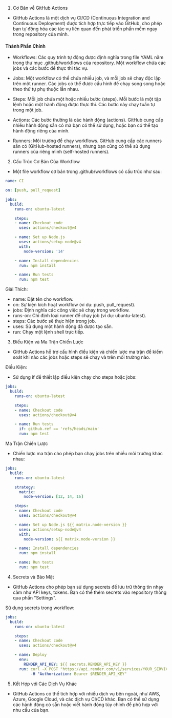 1. Cơ Bản về GitHub Actions
- GitHub Actions là một dịch vụ CI/CD (Continuous Integration and Continuous Deployment) được tích hợp trực tiếp vào GitHub, cho phép bạn tự động hóa các tác vụ liên quan đến phát triển phần mềm ngay trong repository của mình.

#### Thành Phần Chính
- Workflows: Các quy trình tự động được định nghĩa trong file YAML nằm trong thư mục .github/workflows của repository. Một workflow chứa các jobs và các bước để thực thi tác vụ.

- Jobs: Một workflow có thể chứa nhiều job, và mỗi job sẽ chạy độc lập trên một runner. Các jobs có thể được cấu hình để chạy song song hoặc theo thứ tự phụ thuộc lẫn nhau.

- Steps: Mỗi job chứa một hoặc nhiều bước (steps). Mỗi bước là một tập lệnh hoặc một hành động được thực thi. Các bước này chạy tuần tự trong một job.

- Actions: Các bước thường là các hành động (actions). GitHub cung cấp nhiều hành động sẵn có mà bạn có thể sử dụng, hoặc bạn có thể tạo hành động riêng của mình.

- Runners: Môi trường để chạy workflows. GitHub cung cấp các runners sẵn có (GitHub-hosted runners), nhưng bạn cũng có thể sử dụng runners của riêng mình (self-hosted runners).


2. Cấu Trúc Cơ Bản Của Workflow
- Một file workflow cơ bản trong .github/workflows có cấu trúc như sau:

```yaml
name: CI

on: [push, pull_request]

jobs:
  build:
    runs-on: ubuntu-latest

    steps:
    - name: Checkout code
      uses: actions/checkout@v4

    - name: Set up Node.js
      uses: actions/setup-node@v4
      with:
        node-version: '14'

    - name: Install dependencies
      run: npm install

    - name: Run tests
      run: npm test
```

Giải Thích:
- name: Đặt tên cho workflow.
- on: Sự kiện kích hoạt workflow (ví dụ: push, pull_request).
- jobs: Định nghĩa các công việc sẽ chạy trong workflow.
- runs-on: Chỉ định loại runner để chạy job (ví dụ: ubuntu-latest).
- steps: Các bước sẽ thực hiện trong job.
- uses: Sử dụng một hành động đã được tạo sẵn.
- run: Chạy một lệnh shell trực tiếp.


3. Điều Kiện và Ma Trận Chiến Lược
- GitHub Actions hỗ trợ cấu hình điều kiện và chiến lược ma trận để kiểm soát khi nào các jobs hoặc steps sẽ chạy và trên môi trường nào.

Điều Kiện: 
- Sử dụng if để thiết lập điều kiện chạy cho steps hoặc jobs:

```yaml
jobs:
  build:
    runs-on: ubuntu-latest

    steps:
    - name: Checkout code
      uses: actions/checkout@v4

    - name: Run tests
      if: github.ref == 'refs/heads/main'
      run: npm test
```

Ma Trận Chiến Lược
- Chiến lược ma trận cho phép bạn chạy jobs trên nhiều môi trường khác nhau:

```yaml
jobs:
  build:
    runs-on: ubuntu-latest

    strategy:
      matrix:
        node-version: [12, 14, 16]

    steps:
    - name: Checkout code
      uses: actions/checkout@v4

    - name: Set up Node.js ${{ matrix.node-version }}
      uses: actions/setup-node@v4
      with:
        node-version: ${{ matrix.node-version }}

    - name: Install dependencies
      run: npm install

    - name: Run tests
      run: npm test
```

4. Secrets và Bảo Mật
- GitHub Actions cho phép bạn sử dụng secrets để lưu trữ thông tin nhạy cảm như API keys, tokens. Bạn có thể thêm secrets vào repository thông qua phần "Settings".

Sử dụng secrets trong workflow:

```yaml
jobs:
  build:
    runs-on: ubuntu-latest

    steps:
    - name: Checkout code
      uses: actions/checkout@v4

    - name: Deploy
      env:
        RENDER_API_KEY: ${{ secrets.RENDER_API_KEY }}
      run: curl -X POST "https://api.render.com/v1/services/YOUR_SERVICE_ID/deploys" \
           -H "Authorization: Bearer $RENDER_API_KEY"
```

5. Kết Hợp với Các Dịch Vụ Khác
- GitHub Actions có thể tích hợp với nhiều dịch vụ bên ngoài, như AWS, Azure, Google Cloud, và các dịch vụ CI/CD khác. Bạn có thể sử dụng các hành động có sẵn hoặc viết hành động tùy chỉnh để phù hợp với nhu cầu của bạn.